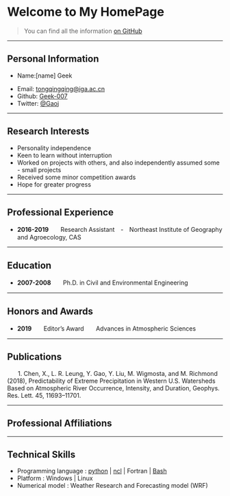 # Welcome to My HomePage

> You can find all the information [on GitHub](https://github.com/geek-007)

---

## Personal Information

<!-- Phone: [158xxxxxxx](tel://15848) -->

* Name:[name] Geek
- Email: <tongqingqing@iga.ac.cn>
- Github: [Geek-007](http://github.com/Geek-007)
- Twitter: [@Gaoj](https://twitter.com/Gaoj_love)


---
## Research Interests


- Personality independence
- Keen to learn without interruption
- Worked on projects with others, and also independently assumed some - small projects
- Received some minor competition awards
- Hope for greater progress


---
## Professional Experience


- **2016-2019**　　Research Assistant　-　Northeast Institute of Geography and Agroecology, CAS


---
## Education


- **2007-2008**　　Ph.D. in Civil and Environmental Engineering 


---
## Honors and Awards


- **2019**　　Editor’s Award　　Advances in Atmospheric Sciences 


---
## Publications


&ensp;&ensp;&ensp; 1.	Chen, X., L. R. Leung, Y. Gao, Y. Liu, M. Wigmosta, and M. Richmond (2018), Predictability of Extreme Precipitation in Western U.S. Watersheds Based on Atmospheric River Occurrence, Intensity, and Duration, Geophys. Res. Lett. 45, 11693–11701.


---
## Professional Affiliations

---
## Technical Skills
 - Programming language : [python](https://www.python.org/)   |  [ncl](http://www.ncl.ucar.edu/)  | Fortran  | [Bash](https://www.gnu.org/software/bash/)
 - Platform : Windows | Linux
 - Numerical model : Weather Research and Forecasting model (WRF)


